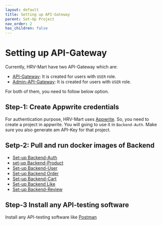 ```yaml
---
layout: default
title: Setting up API-Gateway
parent: Set-Up Project
nav_order: 2
has_children: false
---
```


# Setting up API-Gateway

Currently, HRV-Mart have two API-Gateway which are:

- [API-Gateway](https://github.com/HRV-Mart/API-Gateway): It is created for users with `USER` role.
- [Admin-API-Gateway](https://github.com/HRV-Mart/Admin-API-Gateway): It is created for users with `USER` role.

For both of them, you need to follow below option.

## Step-1: Create Appwrite credentials

For authentication purpose, HRV-Mart uses [Appwrite](https://appwrite.io/). So, you need to create a project in appwrite. You will going to use it in `Backend-Auth`. Make sure you also generate am API-Key for that project.

## Setp-2: Pull and run docker images of Backend

- [Set-up Backend-Auth](https://github.com/HRV-Mart/Backend-Auth#set-up-application-using-docker)
- [set-up Backend-Product](https://github.com/HRV-Mart/Backend-Product#set-up-application-using-docker)
- [Set-up Backend-User](https://github.com/HRV-Mart/Backend-User#set-up-application-using-docker)
- [Set-up Backend Order](https://github.com/HRV-Mart/Backend-Order#set-up-application-using-docker)
- [Set-up Backend-Cart](https://github.com/HRV-Mart/Backend-Cart#set-up-application-using-docker)
- [Set-up Backend Like](https://github.com/HRV-Mart/Backend-Like#set-up-application-locally)
- [Set-up Backend-Review](https://github.com/HRV-Mart/Backend-Review#set-up-application-using-docker)

## Step-3 Install any API-testing software

Install any API-testing software like [Postman](https://www.postman.com/)
